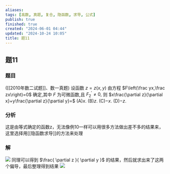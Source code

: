 ```yaml
---
aliases: 
tags: [高数, 真题, 复合, 隐函数, 求导, 公式]
publish: true
finished: true
created: "2024-06-01 04:44"
updated: "2024-10-24 10:05"
title: 题11
---
```

## 题11 
### 题目
([[2010年数二试题]]、数一真题) 设函数 $z=z(x,y)$ 由方程 $F\left(\frac yx,\frac zx\right)=0$ 确定,其中 $F$ 为可微函数,且 $F_2^{\prime}\neq0,$ 则 $x\frac{\partial z}{\partial x}+y\frac{\partial z}{\partial y}=$
(A)$x.$ 
(B)$z.$ 
(C)$-x.$ 
(D)$-z.$
### 分析
这是由等式确定的函数z，无法像例10一样可以用很多方法做出差不多的结果来，这里选择用[[隐函数求导]]的方法来处理 
### 解
![](https://img.hwenyi.live/202405051517561.webp)
同理可以得到 $\frac{ \partial z }{ \partial y }$ 的结果，然后就求出来了这两个偏导，最后整理得到结果
![](https://img.hwenyi.live/202405051519830.webp)
